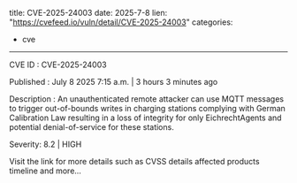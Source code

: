  
title: CVE-2025-24003
date: 2025-7-8
lien: "https://cvefeed.io/vuln/detail/CVE-2025-24003"
categories:
  - cve
---

CVE ID : CVE-2025-24003

Published :  July 8
2025
7:15 a.m. | 3 hours
3 minutes ago

Description : An unauthenticated remote attacker can use MQTT messages to trigger out-of-bounds writes in charging stations complying with German Calibration Law
resulting in a loss of integrity for only EichrechtAgents and potential denial-of-service for these stations.

Severity: 8.2 | HIGH

Visit the link for more details
such as CVSS details
affected products
timeline
and more...
